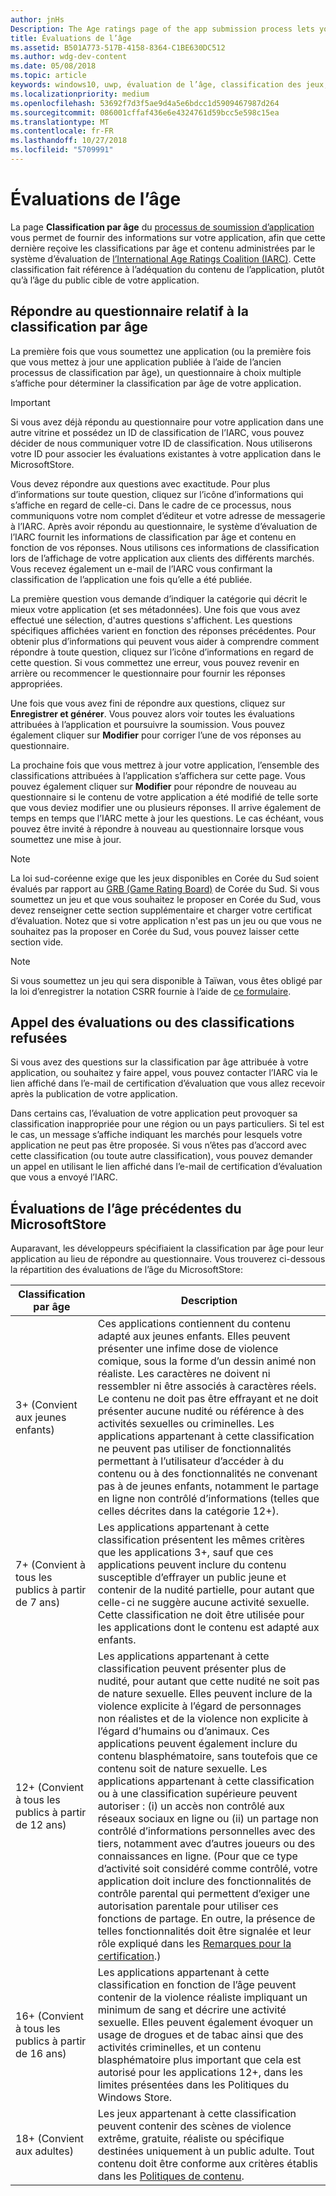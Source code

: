 ```yaml
---
author: jnHs
Description: The Age ratings page of the app submission process lets you provide information about your app so it can receive the appropriate age ratings from the International Age Ratings Coalition (IARC).
title: Évaluations de l’âge
ms.assetid: B501A773-517B-4158-8364-C1BE630DC512
ms.author: wdg-dev-content
ms.date: 05/08/2018
ms.topic: article
keywords: windows10, uwp, évaluation de l’âge, classification des jeux, iarc, évaluation, questionnaire, organisme de classification, contrôle d'accès au contenu
ms.localizationpriority: medium
ms.openlocfilehash: 53692f7d3f5ae9d4a5e6bdcc1d5909467987d264
ms.sourcegitcommit: 086001cffaf436e6e4324761d59bcc5e598c15ea
ms.translationtype: MT
ms.contentlocale: fr-FR
ms.lasthandoff: 10/27/2018
ms.locfileid: "5709991"
---
```

# <a name="age-ratings"></a>Évaluations de l’âge

La page **Classification par âge** du [processus de soumission d’application](app-submissions.md) vous permet de fournir des informations sur votre application, afin que cette dernière reçoive les classifications par âge et contenu administrées par le système d’évaluation de [l’International Age Ratings Coalition (IARC)](http://go.microsoft.com/fwlink/p/?LinkId=716854). Cette classification fait référence à l’adéquation du contenu de l’application, plutôt qu’à l’âge du public cible de votre application.

## <a name="answering-the-age-ratings-questionnaire"></a>Répondre au questionnaire relatif à la classification par âge

La première fois que vous soumettez une application (ou la première fois que vous mettez à jour une application publiée à l’aide de l’ancien processus de classification par âge), un questionnaire à choix multiple s’affiche pour déterminer la classification par âge de votre application.

> [!IMPORTANT]
> Si vous avez déjà répondu au questionnaire pour votre application dans une autre vitrine et possédez un ID de classification de l’IARC, vous pouvez décider de nous communiquer votre ID de classification. Nous utiliserons votre ID pour associer les évaluations existantes à votre application dans le MicrosoftStore.

Vous devez répondre aux questions avec exactitude. Pour plus d’informations sur toute question, cliquez sur l’icône d’informations qui s’affiche en regard de celle-ci. Dans le cadre de ce processus, nous communiquons votre nom complet d’éditeur et votre adresse de messagerie à l’IARC. Après avoir répondu au questionnaire, le système d’évaluation de l’IARC fournit les informations de classification par âge et contenu en fonction de vos réponses. Nous utilisons ces informations de classification lors de l’affichage de votre application aux clients des différents marchés. Vous recevez également un e-mail de l’IARC vous confirmant la classification de l’application une fois qu’elle a été publiée.

La première question vous demande d’indiquer la catégorie qui décrit le mieux votre application (et ses métadonnées). Une fois que vous avez effectué une sélection, d'autres questions s'affichent. Les questions spécifiques affichées varient en fonction des réponses précédentes. Pour obtenir plus d’informations qui peuvent vous aider à comprendre comment répondre à toute question, cliquez sur l’icône d’informations en regard de cette question. Si vous commettez une erreur, vous pouvez revenir en arrière ou recommencer le questionnaire pour fournir les réponses appropriées.

Une fois que vous avez fini de répondre aux questions, cliquez sur **Enregistrer et générer**. Vous pouvez alors voir toutes les évaluations attribuées à l’application et poursuivre la soumission. Vous pouvez également cliquer sur **Modifier** pour corriger l’une de vos réponses au questionnaire.

La prochaine fois que vous mettrez à jour votre application, l’ensemble des classifications attribuées à l’application s’affichera sur cette page. Vous pouvez également cliquer sur **Modifier** pour répondre de nouveau au questionnaire si le contenu de votre application a été modifié de telle sorte que vous deviez modifier une ou plusieurs réponses. Il arrive également de temps en temps que l’IARC mette à jour les questions. Le cas échéant, vous pouvez être invité à répondre à nouveau au questionnaire lorsque vous soumettez une mise à jour.

<span id="boards" />

> [!NOTE]
> La loi sud-coréenne exige que les jeux disponibles en Corée du Sud soient évalués par rapport au [GRB (Game Rating Board)](http://go.microsoft.com/fwlink/p/?LinkId=228256) de Corée du Sud. Si vous soumettez un jeu et que vous souhaitez le proposer en Corée du Sud, vous devez renseigner cette section supplémentaire et charger votre certificat d’évaluation. Notez que si votre application n'est pas un jeu ou que vous ne souhaitez pas la proposer en Corée du Sud, vous pouvez laisser cette section vide.

> [!NOTE]
> Si vous soumettez un jeu qui sera disponible à Taïwan, vous êtes obligé par la loi d’enregistrer la notation CSRR fournie à l’aide de [ce formulaire](https://go.microsoft.com/fwlink/?linkid=867281). 

<span id="appeal" />

## <a name="appealing-ratings-or-refused-classifications"></a>Appel des évaluations ou des classifications refusées

Si vous avez des questions sur la classification par âge attribuée à votre application, ou souhaitez y faire appel, vous pouvez contacter l’IARC via le lien affiché dans l’e-mail de certification d’évaluation que vous allez recevoir après la publication de votre application.

Dans certains cas, l’évaluation de votre application peut provoquer sa classification inappropriée pour une région ou un pays particuliers. Si tel est le cas, un message s’affiche indiquant les marchés pour lesquels votre application ne peut pas être proposée. Si vous n’êtes pas d’accord avec cette classification (ou toute autre classification), vous pouvez demander un appel en utilisant le lien affiché dans l’e-mail de certification d’évaluation que vous a envoyé l’IARC.


## <a name="previous-microsoft-store-age-ratings"></a>Évaluations de l’âge précédentes du MicrosoftStore

Auparavant, les développeurs spécifiaient la classification par âge pour leur application au lieu de répondre au questionnaire. Vous trouverez ci-dessous la répartition des évaluations de l’âge du MicrosoftStore:

| Classification par âge                           | Description                            |
|--------------------------------------|----------------------------------------|
| 3+ (Convient aux jeunes enfants)     | Ces applications contiennent du contenu adapté aux jeunes enfants. Elles peuvent présenter une infime dose de violence comique, sous la forme d’un dessin animé non réaliste. Les caractères ne doivent ni ressembler ni être associés à caractères réels. Le contenu ne doit pas être effrayant et ne doit présenter aucune nudité ou référence à des activités sexuelles ou criminelles. Les applications appartenant à cette classification ne peuvent pas utiliser de fonctionnalités permettant à l’utilisateur d’accéder à du contenu ou à des fonctionnalités ne convenant pas à de jeunes enfants, notamment le partage en ligne non contrôlé d’informations (telles que celles décrites dans la catégorie 12+).            |
| 7+ (Convient à tous les publics à partir de 7 ans)   | Les applications appartenant à cette classification présentent les mêmes critères que les applications 3+, sauf que ces applications peuvent inclure du contenu susceptible d’effrayer un public jeune et contenir de la nudité partielle, pour autant que celle-ci ne suggère aucune activité sexuelle. Cette classification ne doit être utilisée pour les applications dont le contenu est adapté aux enfants.                                                                                   |
| 12+ (Convient à tous les publics à partir de 12 ans) | Les applications appartenant à cette classification peuvent présenter plus de nudité, pour autant que cette nudité ne soit pas de nature sexuelle. Elles peuvent inclure de la violence explicite à l’égard de personnages non réalistes et de la violence non explicite à l’égard d’humains ou d’animaux. Ces applications peuvent également inclure du contenu blasphématoire, sans toutefois que ce contenu soit de nature sexuelle. Les applications appartenant à cette classification ou à une classification supérieure peuvent autoriser : (i) un accès non contrôlé aux réseaux sociaux en ligne ou (ii) un partage non contrôlé d’informations personnelles avec des tiers, notamment avec d’autres joueurs ou des connaissances en ligne. (Pour que ce type d’activité soit considéré comme contrôlé, votre application doit inclure des fonctionnalités de contrôle parental qui permettent d’exiger une autorisation parentale pour utiliser ces fonctions de partage. En outre, la présence de telles fonctionnalités doit être signalée et leur rôle expliqué dans les [Remarques pour la certification](notes-for-certification.md).) |
| 16+ (Convient à tous les publics à partir de 16 ans) | Les applications appartenant à cette classification en fonction de l’âge peuvent contenir de la violence réaliste impliquant un minimum de sang et décrire une activité sexuelle. Elles peuvent également évoquer un usage de drogues et de tabac ainsi que des activités criminelles, et un contenu blasphématoire plus important que cela est autorisé pour les applications 12+, dans les limites présentées dans les Politiques du Windows Store.                                                                                                                           |
| 18+ (Convient aux adultes)            | Les jeux appartenant à cette classification peuvent contenir des scènes de violence extrême, gratuite, réaliste ou spécifique destinées uniquement à un public adulte. Tout contenu doit être conforme aux critères établis dans les [Politiques de contenu](https://docs.microsoft.com/legal/windows/agreements/store-policies).                                                                                                                                                            |
